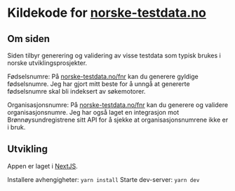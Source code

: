 # Kildekode for [norske-testdata.no](https://norske-testdata.no)

## Om siden

Siden tilbyr generering og validering av visse testdata som typisk brukes i norske utviklingsprosjekter.

Fødselsnumre: På [norske-testdata.no/fnr](https://norske-testdata.no/fnr) kan du generere gyldige fødselsnumre. Jeg har gjort mitt beste for å unngå at genererte fødselsnumre skal bli indeksert av søkemotorer.

Organisasjonsnumre: På [norske-testdata.no/fnr](https://norske-testdata.no/fnr) kan du generere og validere organisasjonsnumre. Jeg har også laget en integrasjon mot Brønnøysundregistrene sitt API for å sjekke at organisasjonsnumrene ikke er i bruk.

## Utvikling

Appen er laget i [NextJS](https://nextjs.org/).

Installere avhengigheter: `yarn install`
Starte dev-server: `yarn dev`
